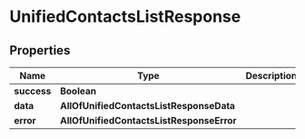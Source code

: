 # UnifiedContactsListResponse

## Properties
Name | Type | Description | Notes
------------ | ------------- | ------------- | -------------
**success** | **Boolean** |  |  [optional]
**data** | **AllOfUnifiedContactsListResponseData** |  |  [optional]
**error** | **AllOfUnifiedContactsListResponseError** |  |  [optional]
